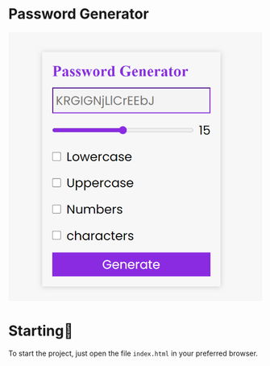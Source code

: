 # Password Generator

<img src= "./img/password_print.png" width= "540px">

# Starting🚀

To start the project, just open the file `index.html` in your preferred browser.
